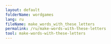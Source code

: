 ```yaml
---
layout: default
folderName: wordgames
lang: ru
fileName: make_words_with_these_letters
permalink: /ru/make-words-with-these-letters
tool: make-words-with-these-letters
---
```

